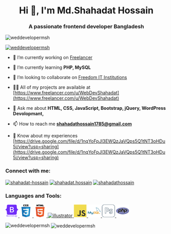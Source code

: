 <h1 align="center">Hi 👋, I'm Md.Shahadat Hossain</h1>
<h3 align="center">A passionate frontend developer Bangladesh</h3>

<p align="left"> <img src="https://komarev.com/ghpvc/?username=weddevelopermsh&label=Profile%20views&color=0e75b6&style=flat" alt="weddevelopermsh" /> </p>

<p align="left"> <a href="https://github.com/ryo-ma/github-profile-trophy"><img src="https://github-profile-trophy.vercel.app/?username=weddevelopermsh" alt="weddevelopermsh" /></a> </p>

- 🔭 I’m currently working on [Freelancer](https://www.freelancer.com/u/WebDevShahadat)

- 🌱 I’m currently learning **PHP, MySQL**

- 👯 I’m looking to collaborate on [Freedom IT Institutions](https://freedomitinstitutions.com/)

- 👨‍💻 All of my projects are available at [https://www.freelancer.com/u/WebDevShahadat](https://www.freelancer.com/u/WebDevShahadat)

- 💬 Ask me about **HTML, CSS, JavaScript, Bootstrap, jQuery, WordPress Devolopmant,**

- 📫 How to reach me **shahadathossain1785@gmail.com**

- 📄 Know about my experiences [https://drive.google.com/file/d/1nqYoFpJl3EWQzJaVQps5Q1tNT3oHDu5i/view?usp=sharing](https://drive.google.com/file/d/1nqYoFpJl3EWQzJaVQps5Q1tNT3oHDu5i/view?usp=sharing)

<h3 align="left">Connect with me:</h3>
<p align="left">
<a href="https://linkedin.com/in/shahadat-hossain" target="blank"><img align="center" src="https://raw.githubusercontent.com/rahuldkjain/github-profile-readme-generator/master/src/images/icons/Social/linked-in-alt.svg" alt="shahadat-hossain" height="30" width="40" /></a>
<a href="https://fb.com/shahadat.hossain" target="blank"><img align="center" src="https://raw.githubusercontent.com/rahuldkjain/github-profile-readme-generator/master/src/images/icons/Social/facebook.svg" alt="shahadat.hossain" height="30" width="40" /></a>
<a href="https://www.youtube.com/c/shahadathossain" target="blank"><img align="center" src="https://raw.githubusercontent.com/rahuldkjain/github-profile-readme-generator/master/src/images/icons/Social/youtube.svg" alt="shahadathossain" height="30" width="40" /></a>
</p>

<h3 align="left">Languages and Tools:</h3>
<p align="left"> <a href="https://getbootstrap.com" target="_blank" rel="noreferrer"> <img src="https://raw.githubusercontent.com/devicons/devicon/master/icons/bootstrap/bootstrap-plain-wordmark.svg" alt="bootstrap" width="40" height="40"/> </a> <a href="https://www.w3schools.com/css/" target="_blank" rel="noreferrer"> <img src="https://raw.githubusercontent.com/devicons/devicon/master/icons/css3/css3-original-wordmark.svg" alt="css3" width="40" height="40"/> </a> <a href="https://www.w3.org/html/" target="_blank" rel="noreferrer"> <img src="https://raw.githubusercontent.com/devicons/devicon/master/icons/html5/html5-original-wordmark.svg" alt="html5" width="40" height="40"/> </a> <a href="https://www.adobe.com/in/products/illustrator.html" target="_blank" rel="noreferrer"> <img src="https://www.vectorlogo.zone/logos/adobe_illustrator/adobe_illustrator-icon.svg" alt="illustrator" width="40" height="40"/> </a> <a href="https://developer.mozilla.org/en-US/docs/Web/JavaScript" target="_blank" rel="noreferrer"> <img src="https://raw.githubusercontent.com/devicons/devicon/master/icons/javascript/javascript-original.svg" alt="javascript" width="40" height="40"/> </a> <a href="https://www.mysql.com/" target="_blank" rel="noreferrer"> <img src="https://raw.githubusercontent.com/devicons/devicon/master/icons/mysql/mysql-original-wordmark.svg" alt="mysql" width="40" height="40"/> </a> <a href="https://www.photoshop.com/en" target="_blank" rel="noreferrer"> <img src="https://raw.githubusercontent.com/devicons/devicon/master/icons/photoshop/photoshop-line.svg" alt="photoshop" width="40" height="40"/> </a> <a href="https://www.php.net" target="_blank" rel="noreferrer"> <img src="https://raw.githubusercontent.com/devicons/devicon/master/icons/php/php-original.svg" alt="php" width="40" height="40"/> </a> </p>

<p><img align="left" src="https://github-readme-stats.vercel.app/api/top-langs?username=weddevelopermsh&show_icons=true&locale=en&layout=compact" alt="weddevelopermsh" /></p>

<p>&nbsp;<img align="center" src="https://github-readme-stats.vercel.app/api?username=weddevelopermsh&show_icons=true&locale=en" alt="weddevelopermsh" /></p>
